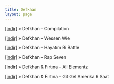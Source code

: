 ```yaml
---
title: Defkhan
layout: page
---
```


<a href="https://cloud.mail.ru/public/4f74c9d6c247/Defkhan%20-%20Complication" target="_blank">[indir]</a>  »  Defkhan &#8211; Compilation

<a href="https://cloud.mail.ru/public/a32dcf6a7d27/Defkhan%20-%20Wessen%20Wie" target="_blank">[indir]</a>  »  Defkhan &#8211; Wessen Wie

<a href="https://cloud.mail.ru/public/8c190480b5b6/Defkhan%20-%20Hayatim%20bi%20Battle" target="_blank">[indir]</a>  »  Defkhan &#8211; Hayatım Bi Battle

<a href="https://cloud.mail.ru/public/bbf5303788da/Defkhan%20-%20Rap%20Seven" target="_blank">[indir]</a>  »  Defkhan &#8211; Rap Seven

<a href="https://cloud.mail.ru/public/c6e557590e03/Defkhan%20%26%20Firtina%20-%20All%20Elementz" target="_blank">[indir]</a>  »  Defkhan & Fırtına &#8211; All Elementz

<a href="https://cloud.mail.ru/public/b8486971d0ed/Defkhan%20%26%20Firtina%20-%20Git%20Gel%20Amerika%206%20Saat" target="_blank">[indir]</a>  »  Defkhan & Fırtına &#8211; Git Gel Amerika 6 Saat